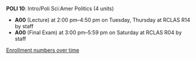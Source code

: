 **POLI 10**: Intro/Poli Sci:Amer Politics (4 units)

- **A00** (Lecture) at 2:00 pm–4:50 pm on Tuesday, Thursday at RCLAS R14 by staff
- **A00** (Final Exam) at 3:00 pm–5:59 pm on Saturday at RCLAS R04 by staff

[Enrollment numbers over time](./POLI10.tsv)

